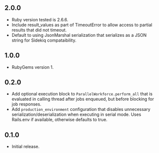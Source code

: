 ## 2.0.0

* Ruby version tested is 2.6.6.
* Include result_values as part of TimeoutError to allow access to partial results that did not timeout.
* Default to using JsonMarshal serialization that serializes as a JSON string for Sidekiq compataibility.

## 1.0.0

* RubyGems version 1.

## 0.2.0

* Add optional execution block to `ParallelWorkforce.perform_all` that is evaluated in calling thread after jobs enqueued,
  but before blocking for job responses.
* Add `production_environment` configuration that disables unnecessary serialization/deserialization when executing in
  serial mode. Uses Rails.env if available, otherwise defaults to true.

## 0.1.0

* Initial release.
